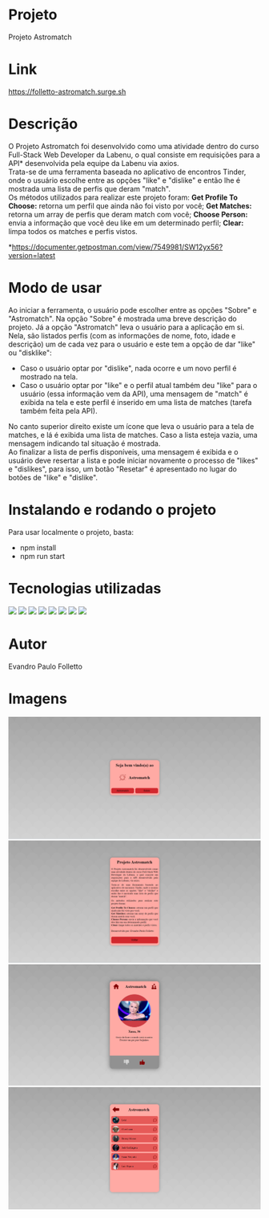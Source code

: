 # Projeto
Projeto Astromatch

# Link
https://folletto-astromatch.surge.sh


# Descrição
O Projeto Astromatch foi desenvolvido como uma atividade dentro do curso Full-Stack Web Developer da Labenu, o qual consiste em requisições para a API* desenvolvida pela equipe da Labenu via axios. </br>
Trata-se de uma ferramenta baseada no aplicativo de encontros Tinder, onde o usuário escolhe entre as opções "like" e "dislike" e então lhe é mostrada uma lista de perfis que deram "match". </br>
Os métodos utilizados para realizar este projeto foram:
**Get Profile To Choose:** retorna um perfil que ainda não foi visto por você;
**Get Matches:** retorna um array de perfis que deram match com você;
**Choose Person:** envia a informação que você deu like em um determinado perfil;
**Clear:** limpa todos os matches e perfis vistos.

*https://documenter.getpostman.com/view/7549981/SW12yx56?version=latest

# Modo de usar
Ao iniciar a ferramenta, o usuário pode escolher entre as opções "Sobre" e "Astromatch". Na opção "Sobre" é mostrada uma breve descrição do projeto. Já a opção "Astromatch" leva o usuário para a aplicação em si. </br>
Nela, são listados perfis (com as informações de nome, foto, idade e descrição) um de cada vez para o usuário e este tem a opção de dar "like" ou "disklike":
- Caso o usuário optar por "dislike", nada ocorre e um novo perfil é mostrado na tela.
- Caso o usuário optar por "like" e o perfil atual também deu "like" para o usuário (essa informação vem da API), uma mensagem de "match" é exibida na tela e este perfil é inserido em uma lista de matches (tarefa também feita pela API). </br>

No canto superior direito existe um ícone que leva o usuário para a tela de matches, e lá é exibida uma lista de matches. Caso a lista esteja vazia, uma mensagem indicando tal situação é mostrada. </br>
Ao finalizar a lista de perfis disponíveis, uma mensagem é exibida e o usuário deve resertar a lista e pode iniciar novamente o processo de "likes" e "dislikes", para isso, um botão "Resetar" é apresentado no lugar do botões de "like" e "dislike".

# Instalando e rodando o projeto
Para usar localmente o projeto, basta:
- npm install
- npm run start


# Tecnologias utilizadas
<div>
<img src="https://img.shields.io/badge/Visual_Studio_Code-0078D4?style=for-the-badge&logo=visual%20studio%20code&logoColor=white">
<img src="https://img.shields.io/badge/JavaScript-F7DF1E?style=for-the-badge&logo=javascript&logoColor=black">
<img src="https://img.shields.io/badge/HTML5-E34F26?style=for-the-badge&logo=html5&logoColor=white">
<img src="https://img.shields.io/badge/CSS-239120?&style=for-the-badge&logo=css3&logoColor=white">
<img src="https://img.shields.io/badge/styled--components-DB7093?style=for-the-badge&logo=styled-components&logoColor=white">
<img src="https://img.shields.io/badge/React-20232A?style=for-the-badge&logo=react&logoColor=61DAFB">
<img src="https://img.shields.io/badge/GitHub-100000?style=for-the-badge&logo=github&logoColor=white">
<img src="https://img.shields.io/badge/Markdown-000000?style=for-the-badge&logo=markdown&logoColor=white">
</div>

# Autor
Evandro Paulo Folletto

# Imagens
<img src="./src/assets/img/readme/site1.png"/>
<img src="./src/assets/img/readme/site2.png"/>
<img src="./src/assets/img/readme/site3.png"/>
<img src="./src/assets/img/readme/site4.png"/>